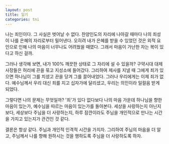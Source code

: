 ```yaml
---
layout: post
title: 일기
categories: tni
---
```


나는 죄인이다. 그 사실은 벗어날 수 없다.
찬양인도의 자리에 나아갈 때마다 나의 죄성이 나를 은혜의 자리로부터 밀어낸다. 오히려 내가 은혜를 받을 수 있었던 것은 외적 요인으로 인해 나의 마음이 너무나도 어려웠을 때였다. 그래서 마음이 가난한 자는 복이 있다고 하신 걸까.

그러나 생각해 보면, 내가 100% 깨끗한 상태로 그 자리에 설 수 있을까? 구약시대 대제사장들은 허리에 끈을 묶고 지성소에 들어갔다. 그리하여 제사를 지낼 때 그에게 죄가 있으면 하나님이 그를 치셨고 끈을 당겨 그를 끌어내었다. 그러나 우리에게는 이제 죄가 없다. 예수님께서 우리 대신 죄를 지고 십자가에 달리셨고, 우리는 의인이라 일컬음 받게 되었다.

그렇다면 나의 문제는 무엇일까? '죄'가 있다 없다보다 나의 마음 가운데 하나님을 향한 마음이 있는가, 예수님을 따르는 마음이 있는가를 돌아본다. 세상을 사랑하는지 아닌지보다, 세상보다 주님을 더 사랑하는지, 하루 잠깐이라도 주님을 개인적으로 만나는 시간을 가지고 있는지가 관건인 것 같다.

결론은 항상 같다. 주님과 개인적 인격적 시간을 가지자. 그리하여 주님의 마음을 더 알고, 주님께서 나를 향해 원하시는 것을 행하도록 주님을 더 사랑하도록 하자.